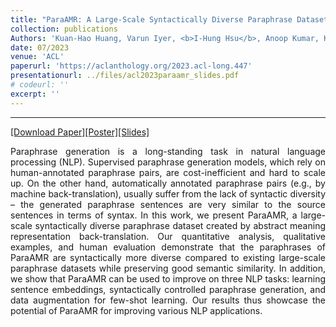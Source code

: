 ```yaml
---
title: "ParaAMR: A Large-Scale Syntactically Diverse Paraphrase Dataset by AMR Back-Translation"
collection: publications
Authors: 'Kuan-Hao Huang, Varun Iyer, <b>I-Hung Hsu</b>, Anoop Kumar, Kai-Wei Chang, and Aram Galstyan.'
date: 07/2023
venue: 'ACL'
paperurl: 'https://aclanthology.org/2023.acl-long.447'
presentationurl: ../files/acl2023paraamr_slides.pdf
# codeurl: ''
excerpt: ''
---
```

---
<a href='https://aclanthology.org/2023.acl-long.447' target="_blank">[Download Paper]</a><a href='../../files/acl2023paraamr_poster.pdf' target="_blank">[Poster]</a><a href='../../files/acl2023paraamr_slides.pdf' target="_blank">[Slides]</a>

<p align="justify">
Paraphrase generation is a long-standing task in natural language processing (NLP). Supervised paraphrase generation models, which rely on human-annotated paraphrase pairs, are cost-inefficient and hard to scale up. On the other hand, automatically annotated paraphrase pairs (e.g., by machine back-translation), usually suffer from the lack of syntactic diversity – the generated paraphrase sentences are very similar to the source sentences in terms of syntax. In this work, we present ParaAMR, a large-scale syntactically diverse paraphrase dataset created by abstract meaning representation back-translation. Our quantitative analysis, qualitative examples, and human evaluation demonstrate that the paraphrases of ParaAMR are syntactically more diverse compared to existing large-scale paraphrase datasets while preserving good semantic similarity. In addition, we show that ParaAMR can be used to improve on three NLP tasks: learning sentence embeddings, syntactically controlled paraphrase generation, and data augmentation for few-shot learning. Our results thus showcase the potential of ParaAMR for improving various NLP applications.
</p>